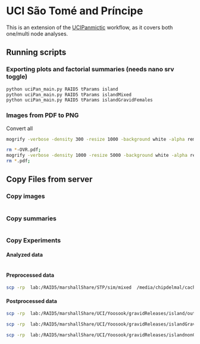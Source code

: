 # UCI São Tomé and Príncipe

This is an extension of the [UCIPanmictic](https://github.com/Chipdelmal/MoNeT/tree/master/DataAnalysis/UCIPanmictic) workflow, as it covers both one/multi node analyses.

## Running scripts

### Exporting plots and factorial summaries (needs nano srv toggle)

```bash
python uciPan_main.py RAID5 tParams island
python uciPan_main.py RAID5 tParams islandMixed
python uciPan_main.py RAID5 tParams islandGravidFemales
```
### Images from PDF to PNG

Convert all

```bash
mogrify -verbose -density 300 -resize 1000 -background white -alpha remove -alpha off -format png ./*.pdf
```

```bash
rm *-OVR.pdf;
mogrify -verbose -density 1000 -resize 5000 -background white -alpha remove -alpha off -format png ./*.pdf;
rm *.pdf;
```

## Copy Files from server

### Copy images

```bash
```

### Copy summaries

```bash
```

### Copy Experiments

#### Analyzed data

```bash
```

#### Preprocessed data

```bash
scp -rp  lab:/RAID5/marshallShare/STP/sim/mixed  /media/chipdelmal/cache/Sims/STP/sim/
```

#### Postprocessed data

```bash
scp -rp  lab:/RAID5/marshallShare/UCI/Yoosook/gravidReleases/island/out/LDR/POSTPROCESS/ /media/chipdelmal/cache/Sims/Panmictic/wfu/island/out/LDR/

scp -rp  lab:/RAID5/marshallShare/UCI/Yoosook/gravidReleases/islandGravid/out/LDR/POSTPROCESS/ /media/chipdelmal/cache/Sims/Panmictic/wfu/islandGravid/out/LDR/

scp -rp  lab:/RAID5/marshallShare/UCI/Yoosook/gravidReleases/islandnonGravid/out/LDR/POSTPROCESS/ /media/chipdelmal/cache/Sims/Panmictic/wfu/islandnonGravid/out/LDR/
```
